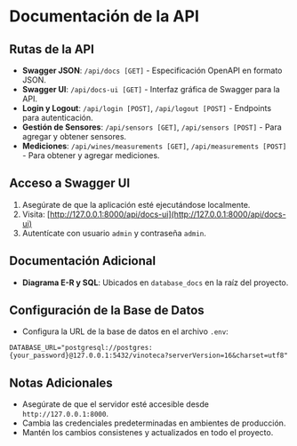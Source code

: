 # Documentación de la API

## Rutas de la API

- **Swagger JSON**: `/api/docs [GET]` - Especificación OpenAPI en formato JSON.
- **Swagger UI**: `/api/docs-ui [GET]` - Interfaz gráfica de Swagger para la API.
- **Login y Logout**: `/api/login [POST]`, `/api/logout [POST]` - Endpoints para autenticación.
- **Gestión de Sensores**: `/api/sensors [GET]`, `/api/sensors [POST]` - Para agregar y obtener sensores.
- **Mediciones**: `/api/wines/measurements [GET]`, `/api/measurements [POST]` - Para obtener y agregar mediciones.

## Acceso a Swagger UI

1. Asegúrate de que la aplicación esté ejecutándose localmente.
2. Visita: [http://127.0.0.1:8000/api/docs-ui](http://127.0.0.1:8000/api/docs-ui)
3. Autentícate con usuario `admin` y contraseña `admin`.

## Documentación Adicional

- **Diagrama E-R y SQL**: Ubicados en `database_docs` en la raíz del proyecto.

## Configuración de la Base de Datos

- Configura la URL de la base de datos en el archivo `.env`:
  
`DATABASE_URL="postgresql://postgres:{your_password}@127.0.0.1:5432/vinoteca?serverVersion=16&charset=utf8"`


## Notas Adicionales

- Asegúrate de que el servidor esté accesible desde `http://127.0.0.1:8000`.
- Cambia las credenciales predeterminadas en ambientes de producción.
- Mantén los cambios consistenes y actualizados en todo el proyecto.

